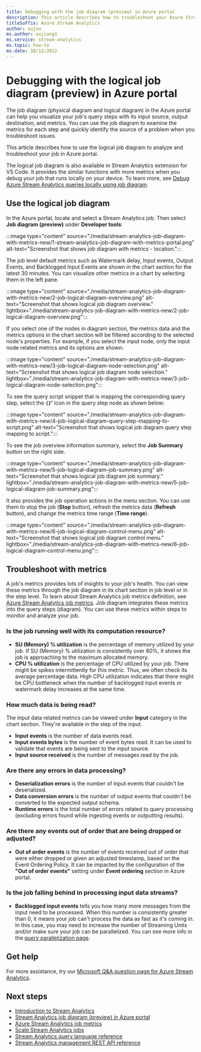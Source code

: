 ```yaml
---
title: Debugging with the job diagram (preview) in Azure portal
description: This article describes how to troubleshoot your Azure Stream Analytics job with job diagram and metrics in the Azure portal.
titleSuffix: Azure Stream Analytics
author: xujxu
ms.author: xujiang1
ms.service: stream-analytics
ms.topic: how-to
ms.date: 10/12/2022
---
```


# Debugging with the logical job diagram (preview) in Azure portal

The job diagram (physical diagram and logical diagram) in the Azure portal can help you visualize your job's query steps with its input source, output destination, and metrics. You can use the job diagram to examine the metrics for each step and quickly identify the source of a problem when you troubleshoot issues.

This article describes how to use the logical job diagram to analyze and troubleshoot your job in Azure portal. 

The logical job diagram is also available in Stream Analytics extension for VS Code. It provides the similar functions with more metrics when you debug your job that runs locally on your device. To learn more, see [Debug Azure Stream Analytics queries locally using job diagram](./debug-locally-using-job-diagram-vs-code.md).

## Use the logical job diagram

In the Azure portal, locate and select a Stream Analytics job. Then select **Job diagram (preview)** under **Developer tools**: 

:::image type="content" source="./media/stream-analytics-job-diagram-with-metrics-new/1-stream-analytics-job-diagram-with-metrics-portal.png" alt-text="Screenshot that shows job diagram with metrics - location.":::


The job level default metrics such as Watermark delay, Input events, Output Events, and Backlogged Input Events are shown in the chart section for the latest 30 minutes. You can visualize other metrics in a chart by selecting them in the left pane. 

:::image type="content" source="./media/stream-analytics-job-diagram-with-metrics-new/2-job-logical-diagram-overview.png" alt-text="Screenshot that shows logical job diagram overview." lightbox="./media/stream-analytics-job-diagram-with-metrics-new/2-job-logical-diagram-overview.png":::

If you select one of the nodes in diagram section, the metrics data and the metrics options in the chart section will be filtered according to the selected node's properties. For example, if you select the input node, only the input node related metrics and its options are shown:

:::image type="content" source="./media/stream-analytics-job-diagram-with-metrics-new/3-job-logical-diagram-node-selection.png" alt-text="Screenshot that shows logical job diagram node selection." lightbox="./media/stream-analytics-job-diagram-with-metrics-new/3-job-logical-diagram-node-selection.png":::

To see the query script snippet that is mapping the corresponding query step, select the **`{}`'** icon in the query step node as shown below:

:::image type="content" source="./media/stream-analytics-job-diagram-with-metrics-new/4-job-logical-diagram-query-step-mapping-to-script.png" alt-text="Screenshot that shows logical job diagram query step mapping to script.":::

To see the job overview information summary, select the **Job Summary** button on the right side.

:::image type="content" source="./media/stream-analytics-job-diagram-with-metrics-new/5-job-logical-diagram-job-summary.png" alt-text="Screenshot that shows logical job diagram job summary." lightbox="./media/stream-analytics-job-diagram-with-metrics-new/5-job-logical-diagram-job-summary.png":::

It also provides the job operation actions in the menu section. You can use them to stop the job (**Stop** button), refresh the metrics data (**Refresh** button), and change the metrics time range (**Time range**).

:::image type="content" source="./media/stream-analytics-job-diagram-with-metrics-new/6-job-logical-diagram-control-menu.png" alt-text="Screenshot that shows logical job diagram control menu." lightbox="./media/stream-analytics-job-diagram-with-metrics-new/6-job-logical-diagram-control-menu.png":::

## Troubleshoot with metrics

A job's metrics provides lots of insights to your job's health. You can view these metrics through the job diagram in its chart section in job level or in the step level. To learn about Stream Analytics job metrics definition, see [Azure Stream Analytics job metrics](./monitor-azure-stream-analytics-reference.md#metrics). Job diagram integrates these metrics into the query steps (diagram). You can use these metrics within steps to monitor and analyze your job.

### Is the job running well with its computation resource?

*   **SU (Memory) % utilization** is the percentage of memory utilized by your job. If SU (Memory) % utilization is consistently over 80%, it shows the job is approaching to the maximum allocated memory.
*   **CPU % utilization** is the percentage of CPU utilized by your job. There might be spikes intermittently for this metric. Thus, we often check its average percentage data. High CPU utilization indicates that there might be CPU bottleneck when the number of backlogged input events or watermark delay increases at the same time.

 
### How much data is being read?

The input data related metrics can be viewed under **Input** category in the chart section. They're available in the step of the input.
*   **Input events** is the number of data events read.
*   **Input events bytes** is the number of event bytes read. It can be used to validate that events are being sent to the input source. 
*   **Input source received** is the number of messages read by the job.
 
### Are there any errors in data processing?

*   **Deserialization errors** is the number of input events that couldn't be deserialized.
*   **Data conversion errors** is the number of output events that couldn't be converted to the expected output schema.
*   **Runtime errors** is the total number of errors related to query processing (excluding errors found while ingesting events or outputting results).
 
### Are there any events out of order that are being dropped or adjusted?

*   **Out of order events** is the number of events received out of order that were either dropped or given an adjusted timestamp, based on the Event Ordering Policy. It can be impacted by the configuration of the **"Out of order events"** setting under **Event ordering** section in Azure portal.
 
### Is the job falling behind in processing input data streams?

*   **Backlogged input events** tells you how many more messages from the input need to be processed. When this number is consistently greater than 0, it means your job can't process the data as fast as it's coming in. In this case, you may need to increase the number of Streaming Units and/or make sure your job can be parallelized. You can see more info in the [query parallelization page](./stream-analytics-parallelization.md). 


## Get help
For more assistance, try our [Microsoft Q&A question page for  Azure Stream Analytics](/answers/tags/179/azure-stream-analytics). 

## Next steps
* [Introduction to Stream Analytics](stream-analytics-introduction.md)
* [Stream Analytics job diagram (preview) in Azure portal](./job-diagram-with-metrics.md)
* [Azure Stream Analytics job metrics](./monitor-azure-stream-analytics-reference.md#metrics)
* [Scale Stream Analytics jobs](stream-analytics-scale-jobs.md)
* [Stream Analytics query language reference](/stream-analytics-query/stream-analytics-query-language-reference)
* [Stream Analytics management REST API reference](/rest/api/streamanalytics/)
